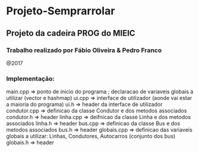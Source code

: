 # Projeto-Semprarrolar

## Projeto da cadeira PROG do MIEIC 


### Trabalho realizado por Fábio Oliveira & Pedro Franco

@2017


### Implementação:

main.cpp		=> ponto de inicio do programa ; declaracao de variaveis globais a utilizar (vector e hashmap)
ui.cpp  		=> interface de utilizador (aonde vai estar a maioria do programa)
ui.h    		=> header da interface de utilizador
condutor.cpp 	=> definicao da classe Condutor e dos metodos associados
condutor.h 	=> header
linha.cpp 		=> deifnicao da classe Linha e dos metodos associados
linha.h 		=> header
bus.cpp			=> definicao da classe Bus e dos metodos associados
bus.h 			=> header
globais.cpp		=> definicao das variaveis globais a utilizar: Linhas, Condutores, Autocarros (conjunto dos bus)
globais.h 		=> header




